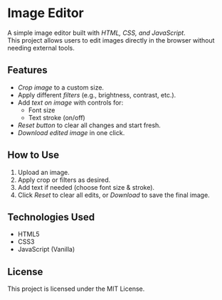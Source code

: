 # Image Editor

A simple image editor built with *HTML, CSS, and JavaScript*.  
This project allows users to edit images directly in the browser without needing external tools.

## Features
- *Crop image* to a custom size.  
- Apply different *filters* (e.g., brightness, contrast, etc.).  
- Add *text on image* with controls for:
  - Font size  
  - Text stroke (on/off)  
- *Reset button* to clear all changes and start fresh.  
- *Download edited image* in one click.  

## How to Use
1. Upload an image.  
2. Apply crop or filters as desired.  
3. Add text if needed (choose font size & stroke).  
4. Click *Reset* to clear all edits, or *Download* to save the final image.  

## Technologies Used
- HTML5  
- CSS3  
- JavaScript (Vanilla)



##  License
This project is licensed under the MIT License.
